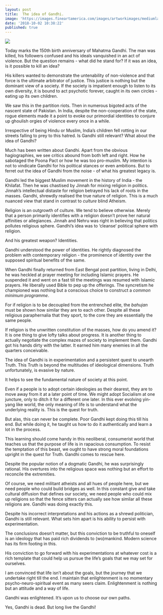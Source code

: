 ```yaml
---
layout: post
title:  The idea of Gandhi.
image: 'https://images.fineartamerica.com/images/artworkimages/mediumlarge/1/mahatma-gandhi-purno-nono.jpg'
date: '2018-10-02 10:38:22'
published: true
---
```


![](https://orig00.deviantart.net/26f4/f/2016/212/c/a/gandhi_lagi_by_edhoartwork-dac1wkd.jpg)

Today marks the 150th birth anniversary of Mahatma Gandhi. The man was killed, his followers confused and his ideals vanquished in an act of violence. But the question remains - what did he stand for? If it was an idea, is it possible to kill an idea?

His killers wanted to demonstrate the untenability of non-violence and that force is the ultimate arbitrator of justice. This justice is nothing but the dominant view of a society. If the society is impatient enough to listen to its own diversity, it is bound to act psychotic forever, caught in its own circles - eating up its own children.

We saw this in the partition riots. Then in numerous bigoted acts of the nascent state of Pakistan. In India, despite the non-cooperation of the state, rogue elements made it a point to evoke our primordial identities to conjure up ghoulish orgies of violence every once in a while.

Irrespective of being Hindu or Muslim, India’s children fell rotting in our streets falling to prey to this hatred. Is Gandhi still relevant? What about the idea of Gandhi?

Much has been written about Gandhi. Apart from the obvious hagiographies, we see critics abound from both left and right. How he sabotaged the Poona Pact or how he was too pro-muslim. My intention is not to vindicate Gandhi for his political stances or even ambitions. But to ferret out the idea of Gandhi from the noise - of what his greatest legacy is.

Gandhi led the biggest Muslim movement in the history of India - the Khilafat. Then he was chastised by Jinnah for mixing religion in politics. Jinnah’s intellectual distaste for religion betrayed his lack of roots in the masses. Gandhi, shrewdly realised the true nature of religion. This is a much nuanced view that stand in contrast to *culture* blind Atheism.

Religion is an outgrowth of culture. We tend to believe otherwise. Merely that a person primarily identifies with a religion doesn’t prove her natural affinities or allegiances. Jinnah and Nehru was right in believing that politics pollutes religious sphere. Gandhi’s idea was to ‘cleanse’ political sphere with religion.

And his greatest weapon? Identities.

Gandhi understood the power of identities. He rightly diagnosed the problem with contemporary religion - the prominence of identity over the supposed spiritual benefits of the same. 

When Gandhi finally returned from East Bengal post partition, living in Delhi, he was heckled at prayer meeting for including Islamic prayers. He suspended it and went on a fast till the meetings was resumed with Islamic prayers. He liberally used Bible to pep up the offerings. The syncretism he championed was nothing but a conscious choice to construct a *common minimum programme*.

For if religion is to be decoupled from the entrenched elite, the *bahujan* must be shown how similar they are to each other. Despite all these religious paraphernalia that they sport, to the core they are essentially the same people.

If religion is the unwritten constitution of the masses, how do you amend it? It is one thing to give lofty talks about progress. It is another thing to actually negotiate the complex mazes of society to implement them. Gandhi got his hands dirty with the latter. It earned him many enemies in all the quarters conceivable.

The idea of Gandhi is in experimentation and a persistent quest to unearth Truth. This Truth is beyond the multitudes of ideological dimensions. Truth unfortunately, is evasive by nature. 

It helps to see the fundamental nature of society at this point.

Even if a people is to adopt certain ideologies as their dearest, they are to move away from it at a later point of time. We might adopt Socialism at one juncture, only to ditch it for a different one later. In this ever evolving yin-yang like world, the only meaning of life is to understand what the underlying reality is. This is the quest for truth.

But alas, this can never be complete. Poor Gandhi kept doing this till his end. But while doing it, he taught us how to do it authentically and learn a lot in the process. 

This learning should come handy in this neoliberal, consumerist world that teaches us that the purpose of life is in rapacious consumption. To resist the temptation of this beast, we ought to have strong moral foundations upright in the quest for Truth. Gandhi comes to rescue here. 

Despite the popular notion of a dogmatic Gandhi, he was surprisingly rational. His overtures into the religious space was nothing but an effort to reconcile the extremities.

Of course, we need militant atheists and all hues of people here, but we need people who could build bridges as well. In this constant give and take cultural diffusion that defines our society, we need people who could mix up religions so that the fence sitters can actually see how similar all these religions are. Gandhi was doing exactly this.

Despite his incorrect interpretations and his actions as a shrewd politician, Gandhi is still relevant. What sets him apart is his ability to persist with experimentation. 

The conclusions doesn’t matter, but this conviction to be truthful to oneself is an ideology that has paid rich dividends to (wo)mankind. Modern science has its firm footing in this. 

His conviction to go forward with his experimentations at whatever cost is a rich template that could help us pursue the life’s goals that we may set for ourselves.

I am convinced that life isn’t about the goals, but the journey that we undertake right till the end. I maintain that enlightenment is no momentary psycho-neuro-spiritual event as many seers claim. Enlightenment is nothing but an attitude and a way of life. 

Gandhi was enlightened. It’s upon us to choose our own paths.

Yes, Gandhi is dead. But long live the Gandhi!

